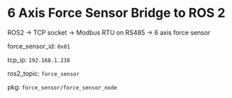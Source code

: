 # 6 Axis Force Sensor Bridge to ROS 2
ROS2 -> TCP socket -> Modbus RTU on RS485 -> 6 axis force sensor

force_sensor_id: `0x01`

tcp_ip: `192.168.1.238`

ros2_topic: `force_sensor`

pkg: `force_sensor/force_sensor_node`
